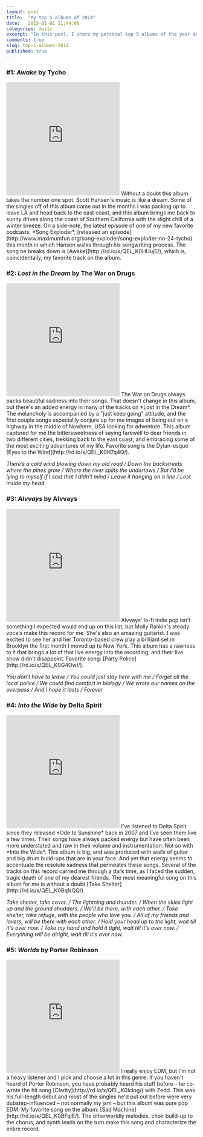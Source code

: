 ```yaml
---
layout: post
title:  "My top 5 albums of 2014"
date:   2015-01-01 21:44:00
categories: music
excerpt: "In this post, I share my personal top 5 albums of the year and a brief synopsis of each."
comments: true
slug: top-5-albums-2014
published: true
---
```


### **#1:** *Awake* by **Tycho**
<iframe width="300" height="300" src="https://rd.io/i/QEL_Pn5R3Q/" frameborder="0"></iframe>
Without a doubt this album takes the number one spot. Scott Hansen's music is like a dream. Some of the singles off of this album came out in the months I was packing up to leave LA and head back to the east coast, and this album brings me back to sunny drives along the coast of Southern California with the slight chill of a winter breeze. On a side-note, the latest episode of one of my new favorite podcasts, *Song Exploder*, [released an episode](http://www.maximumfun.org/song-exploder/song-exploder-no-24-tycho) this month in which Hansen walks through his songwriting process. The song he breaks down is [Awake](http://rd.io/x/QEL_K0HUujE/), which is, coincidentally, my favorite track on the album.

### **#2:** *Lost in the Dream* by **The War on Drugs**
<iframe width="300" height="300" src="https://rd.io/i/QEL_PnwAOw/" frameborder="0"></iframe>
The War on Drugs always packs beautiful sadness into their songs. That doesn't change in this album, but there's an added energy in many of the tracks on *Lost in the Dream*. The melancholy is accompanied by a "just keep going" attitude, and the first couple songs especiallly conjure up for me images of being out on a highway in the middle of Nowhere, USA looking for adventure. This album captured for me the bittersweetness of saying farewell to dear friends in two different cities, trekking back to the east coast, and embracing some of the most exciting adventures of my life. Favorite song is the Dylan-esque [Eyes to the Wind](http://rd.io/x/QEL_K0H7q4Q/).

*There’s a cold wind blowing down my old road /
Down the backstreets where the pines grow /
Where the river splits the undertows /
But I’d be lying to myself if I said that I didn’t mind /
Leave it hanging on a line /
Lost inside my head*

### **#3:** *Alvvays* by **Alvvays**
<iframe width="300" height="300" src="https://rd.io/i/QEL_PgdEQw/" frameborder="0"></iframe>
Alvvays' lo-fi indie pop isn't something I expected would end up on this list, but Molly Rankin's steady vocals make this record for me. She's also an amazing guitarist. I was excited to see her and her Toronto-based crew play a brilliant set in Brooklyn the first month I moved up to New York. This album has a rawness to it that brings a lot of that live energy into the recording, and their live show didn't disappoint. Favorite song: [Party Police](http://rd.io/x/QEL_K0G4OwI/).

*You don't have to leave / You could just stay here with me / Forget all the local police / We could find comfort in biology / We wrote our names on the overpass / And I hope it lasts / Forever*

### **#4:** *Into the Wide* by **Delta Spirit**
<iframe width="300" height="300" src="https://rd.io/i/QEL_Pgr5CA/" frameborder="0">test text</iframe>
I've listened to Delta Spirit since they released *Ode to Sunshine* back in 2007 and I've seen them live a few times. Their songs have always packed energy but have often been more understated and raw in their volume and instrumentation. Not so with *Into the Wide*. This album is big, and was produced with walls of guitar and big drum build-ups that are in your face. And yet that energy seems to accentuate the resolute sadness that permeates these songs. Several of the tracks on this record carried me through a dark time, as I faced the sudden, tragic death of one of my dearest friends. The most meaningful song on this album for me is without a doubt [Take Shelter](http://rd.io/x/QEL_K0BqNQQ/).

*Take shelter, take cover. / The lightning and thunder. /
When the skies light up and the ground shudders. / We'll be there, with each other. / Take shelter, take refuge, with the people who love you. / All of my friends and lovers, will be there with each other. / Hold your head up to the light, wait till it's over now. / Take my hand and hold it tight, wait till it's over now. / Everything will be alright, wait till it's over now.*

### **#5:** *Worlds* by **Porter Robinson**
<iframe width="300" height="300" src="https://rd.io/i/QEL_PgSOaw/" frameborder="0"></iframe>
I really enjoy EDM, but I'm not a heavy listener and I pick and choose a lot in this genre. If you haven't heard of Porter Robinson, you have probably heard his stuff before – he co-wrote the hit song [Clarity](http://rd.io/x/QEL_K0Iciog/) with Zedd. This was his full-length debut and most of the singles he'd put out before were very dubstep-influenced – not normally my jam – but this album was pure pop EDM. My favorite song on the album: [Sad Machine](http://rd.io/x/QEL_K0BFqiE/). The otherworldly melodies, choir build-up to the chorus, and synth leads on the turn make this song and characterize the entire record.

